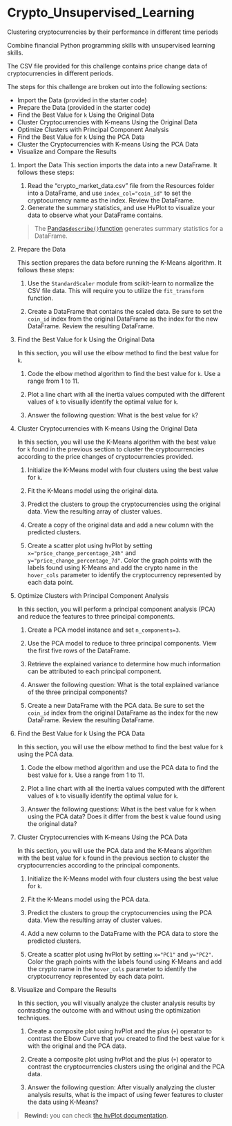 # Crypto_Unsupervised_Learning
Clustering cryptocurrencies by their performance in different time periods

Combine financial Python programming skills with unsupervised learning skills.

The CSV file provided for this challenge contains price change data of cryptocurrencies in different periods.

The steps for this challenge are broken out into the following sections:

* Import the Data (provided in the starter code)
* Prepare the Data (provided in the starter code)
* Find the Best Value for `k` Using the Original Data
* Cluster Cryptocurrencies with K-means Using the Original Data
* Optimize Clusters with Principal Component Analysis
* Find the Best Value for `k` Using the PCA Data
* Cluster the Cryptocurrencies with K-means Using the PCA Data
* Visualize and Compare the Results

1. Import the Data
    This section imports the data into a new DataFrame. It follows these steps:
    1. Read  the “crypto_market_data.csv” file from the Resources folder into a DataFrame, and use `index_col="coin_id"` to set the cryptocurrency name as the index. Review the DataFrame.
    2. Generate the summary statistics, and use HvPlot to visualize your data to observe what your DataFrame contains.

    > The [Pandas`describe()`function](https://pandas.pydata.org/pandas-docs/stable/reference/api/pandas.DataFrame.describe.html) generates summary statistics for a DataFrame. 
    
2. Prepare the Data

    This section prepares the data before running the K-Means algorithm. It follows these steps:

    1. Use the `StandardScaler` module from scikit-learn to normalize the CSV file data. This will require you to utilize the `fit_transform` function.

    2. Create a DataFrame that contains the scaled data. Be sure to set the `coin_id` index from the original DataFrame as the index for the new DataFrame. Review the resulting DataFrame.

3. Find the Best Value for k Using the Original Data

    In this section, you will use the elbow method to find the best value for `k`.

    1. Code the elbow method algorithm to find the best value for `k`. Use a range from 1 to 11. 

    2. Plot a line chart with all the inertia values computed with the different values of `k` to visually identify the optimal value for `k`.

    3. Answer the following question: What is the best value for `k`?
    
4. Cluster Cryptocurrencies with K-means Using the Original Data

    In this section, you will use the K-Means algorithm with the best value for `k` found in the previous section to cluster the cryptocurrencies according to the price changes of cryptocurrencies provided.

    1. Initialize the K-Means model with four clusters using the best value for `k`. 

    2. Fit the K-Means model using the original data.

    3. Predict the clusters to group the cryptocurrencies using the original data. View the resulting array of cluster values.

    4. Create a copy of the original data and add a new column with the predicted clusters.

    5. Create a scatter plot using hvPlot by setting `x="price_change_percentage_24h"` and `y="price_change_percentage_7d"`. Color the graph points with the labels found using K-Means and add the crypto name in the `hover_cols` parameter to identify the cryptocurrency represented by each data point.
    
5. Optimize Clusters with Principal Component Analysis

    In this section, you will perform a principal component analysis (PCA) and reduce the features to three principal components.

    1. Create a PCA model instance and set `n_components=3`.

    2. Use the PCA model to reduce to three principal components. View the first five rows of the DataFrame. 

    3. Retrieve the explained variance to determine how much information can be attributed to each principal component.

    4. Answer the following question: What is the total explained variance of the three principal components?

    5. Create a new DataFrame with the PCA data. Be sure to set the `coin_id` index from the original DataFrame as the index for the new DataFrame. Review the resulting DataFrame.
    
    
6. Find the Best Value for k Using the PCA Data

    In this section, you will use the elbow method to find the best value for `k` using the PCA data.

    1. Code the elbow method algorithm and use the PCA data to find the best value for `k`. Use a range from 1 to 11. 

    2. Plot a line chart with all the inertia values computed with the different values of `k` to visually identify the optimal value for `k`.

    3. Answer the following questions: What is the best value for k when using the PCA data? Does it differ from the best k value found using the original data?
    
7. Cluster Cryptocurrencies with K-means Using the PCA Data

    In this section, you will use the PCA data and the K-Means algorithm with the best value for `k` found in the previous section to cluster the cryptocurrencies according to the principal components.

    1. Initialize the K-Means model with four clusters using the best value for `k`. 

    2. Fit the K-Means model using the PCA data.

    3. Predict the clusters to group the cryptocurrencies using the PCA data. View the resulting array of cluster values.

    4. Add a new column to the DataFrame with the PCA data to store the predicted clusters.

    5. Create a scatter plot using hvPlot by setting `x="PC1"` and `y="PC2"`. Color the graph points with the labels found using K-Means and add the crypto name in the `hover_cols` parameter to identify the cryptocurrency represented by each data point.
    
8. Visualize and Compare the Results

    In this section, you will visually analyze the cluster analysis results by contrasting the outcome with and without using the optimization techniques.

    1. Create a composite plot using hvPlot and the plus (`+`) operator to contrast the Elbow Curve that you created to find the best value for `k` with the original and the PCA data.

    2. Create a composite plot using hvPlot and the plus (`+`) operator to contrast the cryptocurrencies clusters using the original and the PCA data.

    3. Answer the following question: After visually analyzing the cluster analysis results, what is the impact of using fewer features to cluster the data using K-Means?

> **Rewind:** you can check [the hvPlot documentation](https://holoviz.org/tutorial/Composing_Plots.html).